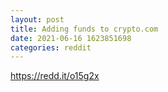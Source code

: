 ```yaml
--- 
layout: post 
title: Adding funds to crypto.com 
date: 2021-06-16 1623851698 
categories: reddit 
--- 
```

https://redd.it/o15g2x